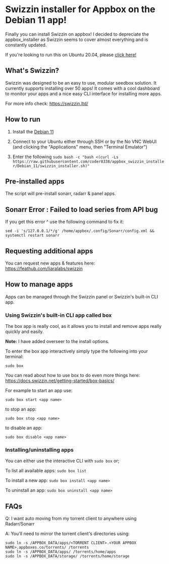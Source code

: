 # Swizzin installer for Appbox on the Debian 11 app!
Finally you can install Swizzin on appbox! I decided to depreciate the appbox_installer as Swizzin seems to cover almost everything and is constantly updated.

If you're looking to run this on Ubuntu 20.04, please [click here!](https://github.com/coder8338/appbox_swizzin_installer/tree/Ubuntu_20.04)

## What's Swizzin?
Swizzin was designed to be an easy to use, modular seedbox solution. It currently supports installing over 50 apps! It comes with a cool dashboard to monitor your apps and a nice easy CLI interface for installing more apps.

For more info check: https://swizzin.ltd/

## How to run
1. Install the [Debian 11](https://www.appbox.co/appstore/app/217)

2. Connect to your Ubuntu either through SSH or by the No VNC WebUI (and clicking the "Applications" menu, then "Terminal Emulator")

3. Enter the following `sudo bash -c "bash <(curl -Ls https://raw.githubusercontent.com/coder8338/appbox_swizzin_installer/Debian_11/swizzin_installer.sh)"`

## Pre-installed apps
The script will pre-install sonarr, radarr & panel apps.

## Sonarr Error : Failed to load series from API bug
If you get this error ^ use the following command to fix it:
```
sed -i 's/127.0.0.1/*/g' /home/appbox/.config/Sonarr/config.xml && systemctl restart sonarr
```
## Requesting additional apps
You can request new apps & features here: https://feathub.com/liaralabs/swizzin

## How to manage apps
Apps can be managed through the Swizzin panel or Swizzin's built-in CLI app.

### Using Swizzin's built-in CLI app called box
The box app is really cool, as it allows you to install and remove apps really quickly and easily.

**Note:** I have added overseer to the install options.

To enter the box app interactively simply type the following into your terminal:

`sudo box`

You can read about how to use box to do even more things here: https://docs.swizzin.net/getting-started/box-basics/

For example to start an app use:

`sudo box start <app name>`

to stop an app:

`sudo box stop <app name>`

to disable an app:

`sudo box disable <app name>`

### Installing/uninstalling apps

You can either use the interactive CLI with `sudo box` or;

To list all available apps:
`sudo box list`

To install a new app:
`sudo box install <app name>`
  
To uninstall an app:
`sudo box uninstall <app name>`

## FAQs
Q: I want auto moving from my torrent client to anywhere using Radarr/Sonarr

A: You'll need to mirror the torrent client's directories using:

```
sudo ln -s /APPBOX_DATA/apps/<TORRENT CLIENT>.<YOUR APPBOX NAME>.appboxes.co/torrents/ /torrents
sudo ln -s /APPBOX_DATA/apps/ /torrents/home/apps
sudo ln -s /APPBOX_DATA/storage/ /torrents/home/storage
```
